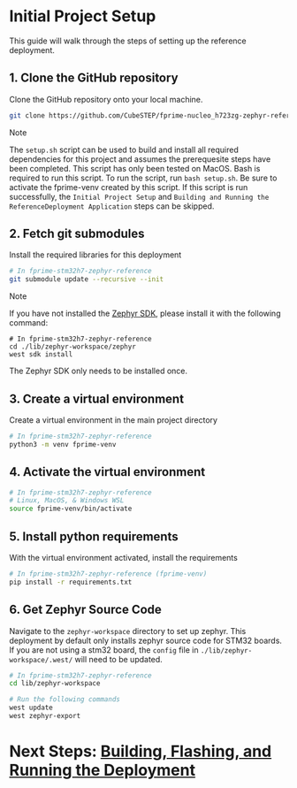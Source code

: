 # Initial Project Setup

This guide will walk through the steps of setting up the reference deployment.

<!-- TODO: UPDATE REPO NAME -->
## 1. Clone the GitHub repository
Clone the GitHub repository onto your local machine.
```sh
git clone https://github.com/CubeSTEP/fprime-nucleo_h723zg-zephyr-reference.git
```

> [!NOTE]
> The `setup.sh` script can be used to build and install all required dependencies for this project and assumes the prerequesite steps have been completed. This script has only been tested on MacOS. Bash is required to run this script. To run the script, run `bash setup.sh`. Be sure to activate the fprime-venv created by this script. If this script is run successfully, the `Initial Project Setup` and `Building and Running the ReferenceDeployment Application` steps can be skipped.

## 2. Fetch git submodules
Install the required libraries for this deployment
```sh
# In fprime-stm32h7-zephyr-reference
git submodule update --recursive --init
```

> [!NOTE]
> If you have not installed the [Zephyr SDK](https://docs.zephyrproject.org/latest/develop/toolchains/zephyr_sdk.html#toolchain-zephyr-sdk), please install it with the following command:
> ```shell
> # In fprime-stm32h7-zephyr-reference
> cd ./lib/zephyr-workspace/zephyr
> west sdk install
> ```
> The Zephyr SDK only needs to be installed once.

## 3. Create a virtual environment
Create a virtual environment in the main project directory

```sh
# In fprime-stm32h7-zephyr-reference
python3 -m venv fprime-venv
```

## 4. Activate the virtual environment

```sh
# In fprime-stm32h7-zephyr-reference
# Linux, MacOS, & Windows WSL
source fprime-venv/bin/activate
```

## 5. Install python requirements
With the virtual environment activated, install the requirements
```sh
# In fprime-stm32h7-zephyr-reference (fprime-venv)
pip install -r requirements.txt
```

## 6. Get Zephyr Source Code
Navigate to the `zephyr-workspace` directory to set up zephyr. This deployment by default only installs zephyr source code for STM32 boards. If you are not using a stm32 board, the `config` file in `./lib/zephyr-workspace/.west/` will need to be updated. 
```sh
# In fprime-stm32h7-zephyr-reference
cd lib/zephyr-workspace

# Run the following commands
west update
west zephyr-export
```

# Next Steps: [Building, Flashing, and Running the Deployment][build-flash-run]

<!-- Links -->
[build-flash-run]: ./docs/main-content/build-flash-run.md